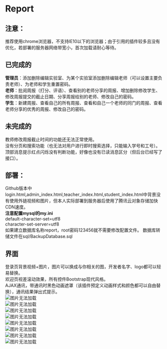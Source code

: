 # Report   
## 注意： 
推荐使用chrome浏览器，不支持IE10以下的浏览器；由于引用的插件较多且没有优化，若部署的服务器网络带宽小，首次加载请耐心等待。     

## 已完成的
**管理员**：添加删除编辑实验室、为某个实验室添加删除编辑老师（可以设置主要负责老师）、为老师和学生重置密码。  
**老师**：批阅周报（打分、评语）、查看别的老师分享的周报、增加删除修改学生、修改周报提交的截止日期、分享周报给别的老师、修改自己的密码。  
**学生**：新建周报、查看自己的所有周报、查看和自己一个老师的同门的周报、查看老师分享的优秀的周报、修改自己的密码。  
## 未完成的
教师修改周报截止时间的功能还无法正常使用。  
没有分页和搜索功能（也无法对用户进行即时搜索选择，只能输入学号和工号）。   
顶部消息提示红点闪烁没有判断功能，好像也没有已读消息区分（但后台已经写了接口）。
## 部署：  
Github版本中login.html,admin_index.html,teacher_index.html,student_index.html中背景没有使用外链视频和图片，但本人实际部署到服务器后使用了腾讯云对象存储加快CDN速度。   
**注意配置mysql的my.ini**   
default-character-set=utf8     
character-set-server=utf8   
如果建立数据库名称report，root密码123456就不需要修改配置文件。
数据库转储文件在sql/BackupDatabase.sql  
## 界面
登录页背景视频+图片，图片可以换成与你相关的图，开发者名字、logo都可以轻易替换。  
欢迎页视差滚动效果，所有控件Bootstrap现代风格。  
AJAX通讯，带通讯时黑色动画遮罩（该插件预定义动画样式和颜色都可以自由替换），通讯结果弹出式提示。  
![图片无法加载](https://raw.githubusercontent.com/chwangteng/Report/master/src/main/resources/screenshots/%E5%B1%8F%E5%B9%95%E6%88%AA%E5%9B%BE(74).png)  
![图片无法加载](https://raw.githubusercontent.com/chwangteng/Report/master/src/main/resources/screenshots/%E5%B1%8F%E5%B9%95%E6%88%AA%E5%9B%BE(75).png)  
![图片无法加载](https://raw.githubusercontent.com/chwangteng/Report/master/src/main/resources/screenshots/%E5%B1%8F%E5%B9%95%E6%88%AA%E5%9B%BE(78).png)  
![图片无法加载](https://raw.githubusercontent.com/chwangteng/Report/master/src/main/resources/screenshots/%E5%B1%8F%E5%B9%95%E6%88%AA%E5%9B%BE(79).png)  
![图片无法加载](https://raw.githubusercontent.com/chwangteng/Report/master/src/main/resources/screenshots/%E5%B1%8F%E5%B9%95%E6%88%AA%E5%9B%BE(80).png)  
![图片无法加载](https://raw.githubusercontent.com/chwangteng/Report/master/src/main/resources/screenshots/%E5%B1%8F%E5%B9%95%E6%88%AA%E5%9B%BE(81).png)  
![图片无法加载](https://raw.githubusercontent.com/chwangteng/Report/master/src/main/resources/screenshots/%E5%B1%8F%E5%B9%95%E6%88%AA%E5%9B%BE(82).png)  
![图片无法加载](https://raw.githubusercontent.com/chwangteng/Report/master/src/main/resources/screenshots/%E5%B1%8F%E5%B9%95%E6%88%AA%E5%9B%BE(83).png)  

